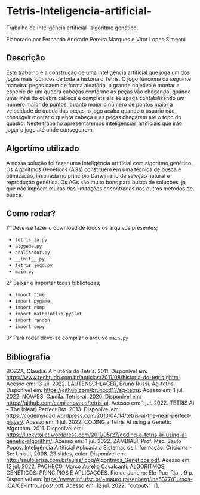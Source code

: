# Tetris-Inteligencia-artificial-
Trabalho de Inteligência artificial- algoritmo genético.


Elaborado por Fernanda Andrade Pereira Marques e Vitor Lopes Simeoni

## Descrição 
Este trabalho é a construção de uma inteligência artificial que joga um dos jogos mais icônicos de toda a história o Tetris. O jogo funciona da seguinte maneira: peças caem de forma aleatória, o grande objetivo é montar a espécie de um quebra cabeças conforme as peças vão chegando, quando uma linha do quebra cabeça é completa ela se apaga contabilizando um número maior de pontos, quanto maior o número de pontos maior a velocidade de queda das peças, o jogo acaba quando o usuário não conseguir montar o quebra cabeça e as peças chegarem até o topo do quadro. Neste trabalho apresentaremos inteligências artificiais que irão jogar o jogo até onde conseguirem.  

## Algortimo utilizado
A nossa solução foi fazer uma Inteligência artificial com algoritmo genético. Os Algoritmos Genéticos (AGs) constituem em uma técnica de busca e otimização, inspirada no princípio Darwiniano de seleção natural e reprodução genética. Os AGs são muito bons para busca de soluções, já que não impõem muitas das limitações encontradas nos outros métodos de busca. 

## Como rodar? 
1° Deve-se fazer o download de todos os arquivos presentes;
  * `tetris_ia.py` 
  * `alggene.py` 
  * `analisador.py` 
  * `__init__.py` 
  * `tetris_jogo.py`
  * `main.py`  


2° Baixar e importar todas bibliotecas;
  * `import time` 
  * `import pygame` 
  * `import nump` 
  * `import mathplotlib.pyplot` 
  * `import randon` 
  * `import copy` 


3° Para rodar deve-se compilar o arquivo  `main.py` 

## Bibliografia 
BOZZA, Claudia. A história do Tetris. 2011. Disponível em: https://www.techtudo.com.br/noticias/2011/08/historia-do-tetris.ghtml. Acesso em: 13 jul. 2022.
LAUTENSCHLAGER, Bruno Russi. Ag-tetris. Disponível em: https://github.com/brunoxd13/ag-tetris. Acesso em: 1 jul. 2022.
NOVAES, Camila. Tetris-ai. 2020. Disponível em: https://github.com/camilanovaes/tetris-ai. Acesso em: 1 jul. 2022.
 TETRIS AI – The (Near) Perfect Bot. 2013. Disponível em: https://codemyroad.wordpress.com/2013/04/14/tetris-ai-the-near-perfect-player/. Acesso em: 1 jul. 2022.
CODING a Tetris AI using a Genetic Algorithm. 2011. Disponível em: https://luckytoilet.wordpress.com/2011/05/27/coding-a-tetris-ai-using-a-genetic-algorithm/. Acesso em: 1 jul. 2022.
ZAMBIASI, Prof. Msc. Saulo Popov. Inteligência Artificial Aplicada a Sistemas de Informação. Criciuma - Sc: Unisul, 2008. 23 slides, color. Disponível em: http://saulo.arisa.com.br/aulas/icpg/Algoritmos_Geneticos.pdf. Acesso em: 12 jul. 2022.
 PACHECO, Marco Aurélio Cavalcanti. ALGORITMOS GENÉTICOS: PRINCÍPIOS E APLICAÇÕES. Rio de Janeiro: Ele-Puc-Rio, . 9 p. Disponível em: https://www.inf.ufsc.br/~mauro.roisenberg/ine5377/Cursos-ICA/CE-intro_apost.pdf. Acesso em: 12 jul. 2022.
"outputs": [],
  

